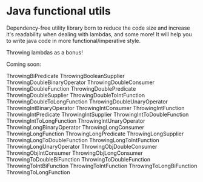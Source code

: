 # Java functional utils

Dependency-free utility library born to reduce the code size and increase it's readability when dealing with lambdas, and some more! It will help you to write java code in more functional/imperative style.

Throwing lambdas as a bonus!

Coming soon:

ThrowingBiPredicate
ThrowingBooleanSupplier
ThrowingDoubleBinaryOperator
ThrowingDoubleConsumer
ThrowingDoubleFunction
ThrowingDoublePredicate
ThrowingDoubleSupplier
ThrowingDoubleToIntFunction
ThrowingDoubleToLongFunction
ThrowingDoubleUnaryOperator
ThrowingIntBinaryOperator
ThrowingIntConsumer
ThrowingIntFunction
ThrowingIntPredicate
ThrowingIntSupplier
ThrowingIntToDoubleFunction
ThrowingIntToLongFunction
ThrowingIntUnaryOperator
ThrowingLongBinaryOperator
ThrowingLongConsumer
ThrowingLongFunction
ThrowingLongPredicate
ThrowingLongSupplier
ThrowingLongToDoubleFunction
ThrowingLongToIntFunction
ThrowingLongUnaryOperator
ThrowingObjDoubleConsumer
ThrowingObjIntConsumer
ThrowingObjLongConsumer
ThrowingToDoubleBiFunction
ThrowingToDoubleFunction
ThrowingToIntBiFunction
ThrowingToIntFunction
ThrowingToLongBiFunction
ThrowingToLongFunction
